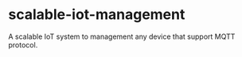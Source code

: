 # scalable-iot-management
A scalable IoT system to management any device that support MQTT protocol.
